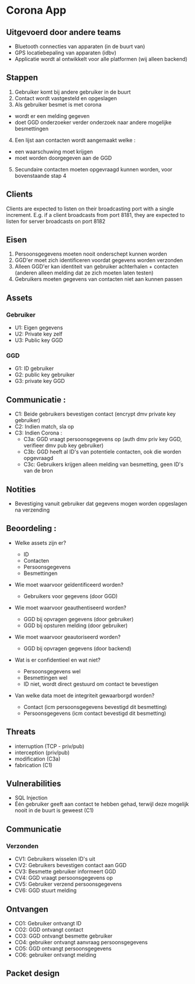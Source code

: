 # Corona App
## Uitgevoerd door andere teams
- Bluetooth connecties van apparaten (in de buurt van)
- GPS locatiebepaling van apparaten (idbv)
- Applicatie wordt al ontwikkelt voor alle platformen (wij alleen backend)

## Stappen
1. Gebruiker komt bij andere gebruiker in de buurt
2. Contact wordt vastgesteld en opgeslagen
3. Als gebruiker besmet is met corona 
 - wordt er een melding gegeven
 - doet GGD onderzoeker verder onderzoek naar andere mogelijke besmettingen
4. Een lijst aan contacten wordt aangemaakt welke :
 - een waarschuwing moet krijgen
 - moet worden doorgegeven aan de GGD
5. Secundaire contacten moeten opgevraagd kunnen worden, voor bovenstaande stap 4

## Clients
Clients are expected to listen on their broadcasting port with a single increment. 
E.g. if a client broadcasts from port 8181, they are expected to listen for server broadcasts on port 8182


## Eisen 
1. Persoonsgegevens moeten nooit onderschept kunnen worden
2. GGD'er moet zich identificeren voordat gegevens worden verzonden
3. Alleen GGD'er kan identiteit van gebruiker achterhalen + contacten (anderen alleen melding dat ze zich moeten laten testen)
4. Gebruikers moeten gegevens van contacten niet aan kunnen passen


## Assets
### Gebruiker
- U1: Eigen gegevens
- U2: Private key zelf
- U3: Public key GGD

### GGD
- G1: ID gebruiker
- G2: public key gebruiker
- G3: private key GGD

## Communicatie :
- C1: Beide gebruikers bevestigen contact (encrypt dmv private key gebruiker)
- C2: Indien match, sla op
- C3: Indien Corona :
  - C3a: GGD vraagt persoonsgegevens op (auth dmv priv key GGD, verifieer dmv pub key gebruiker)
  - C3b: GGD heeft al ID's van potentiele contacten, ook die worden opgevraagd
  - C3c: Gebruikers krijgen alleen melding van besmetting, geen ID's van de bron


## Notities
- Bevestiging vanuit gebruiker dat gegevens mogen worden opgeslagen na verzending

## Beoordeling :
 - Welke assets zijn er?  
   - ID
   - Contacten
   - Persoonsgegevens
   - Besmettingen

 - Wie moet waarvoor geïdentificeerd worden?
   - Gebruikers voor gegevens (door GGD)

 - Wie moet waarvoor geauthentiseerd worden?
   - GGD bij opvragen gegevens (door gebruiker)
   - GGD bij opsturen melding (door gebruiker)

 - Wie moet waarvoor geautoriseerd worden?
   - GGD bij opvragen gegevens (door backend)

 - Wat is er confidentieel en wat niet?
   - Persoonsgegevens wel
   - Besmettingen wel
   - ID niet, wordt direct gestuurd om contact te bevestigen

 - Van welke data moet de integriteit gewaarborgd worden?
   - Contact (icm persoonsgegevens bevestigd dit besmetting)
   - Persoonsgegevens (icm contact bevestigd dit besmetting)


## Threats 
- interruption (TCP - priv/pub)
- interception (priv/pub)
- modification (C3a)
- fabrication (C1)

## Vulnerabilities
- SQL Injection
- Één gebruiker geeft aan contact te hebben gehad, terwijl deze mogelijk nooit in de buurt is geweest (C1)


## Communicatie
### Verzonden
- CV1: Gebruikers wisselen ID's uit
- CV2: Gebruikers bevestigen contact aan GGD
- CV3: Besmette gebruiker informeert GGD
- CV4: GGD vraagt persoonsgegevens op
- CV5: Gebruiker verzend persoonsgegevens
- CV6: GGD stuurt melding

## Ontvangen
- CO1: Gebruiker ontvangt ID
- CO2: GGD ontvangt contact
- CO3: GGD ontvangt besmette gebruiker
- CO4: gebruiker ontvangt aanvraag persoonsgegevens
- CO5: GGD ontvangt persoonsgegevens
- CO6: gebruiker ontvangt melding


## Packet design

